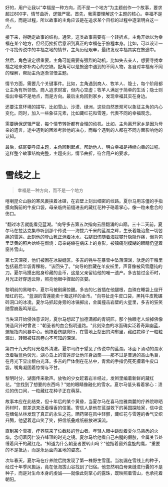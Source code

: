 <ReasoningChainRenderer>
好的，用户让我以“幸福是一种方向，而不是一个地方”为主题创作一个故事，要求超过800字，情节曲折，逻辑严密。首先，我需要理解这个主题的核心。幸福不是终点，而是过程，所以故事的主角应该是在追求某个目标的过程中逐渐明白这一点。

接下来，得确定故事的结构。通常，这类故事需要有一个转折点，主角开始以为幸福在某个地方，但经历挫折后意识到真正的幸福在于旅程本身。比如，可以设计一个寻找传说中的幸福之地的情节，主角历经艰辛，最终发现幸福其实在旅途中。

然后，角色设定很重要。主角可能需要有强烈的动机，比如失去亲人，想要寻找幸福之地来弥补内心的空缺。配角可以是旅途中遇到的不同人物，各自对幸福有不同的理解，帮助主角逐渐领悟主题。

情节方面，需要几个关键事件。比如，主角遇到商人、牧羊人、隐士，每个阶段都让主角有所领悟。商人追求财富，但内心空虚；牧羊人满足于简单的生活；隐士则指出幸福不是地点，而是方向。最后主角回到家乡，发现幸福其实在身边。

还要注意环境的描写，比如雪山、沙漠、绿洲，这些自然景观可以象征主角的内心变化。同时，加入一些象征元素，比如藏红花和雪莲，代表不同的幸福观念。

需要确保逻辑严密，每个情节转折都有合理的动机。比如，主角离开家乡是因为母亲的遗言，途中遇到的困难考验他的决心，而每个遇到的人都在不同方面影响他的认知。

最后，结尾要呼应主题，主角回到起点，帮助他人，明白幸福是持续向善的过程。这样整个故事结构完整，主题突出，情节曲折，符合用户的要求。
</ReasoningChainRenderer>

# 雪线之上

> 幸福是一种方向，而不是一个地方

喀喇昆仑山脉的寒风裹挟着冰碴，在岩壁上刻出细密的纹路。夏尔马用冻僵的手指摸向胸前的牛皮口袋，母亲临终前缝进去的藏红花种子硌着掌心，像一粒未愈合的伤口。

"翻过冰舌就能看见蓝湖。"向导多吉第五次指向云层翻涌的山巅。三十二天前，夏尔马在拉达克集市听到那个传说——海拔六千米的蓝湖之畔，生长着能治愈一切苦痛的雪莲。此刻他的登山靴正淌着冰水，右腿旧伤随着海拔攀升隐隐作痛，但背包里泛黄的照片始终在燃烧：母亲蜷缩在病床上的身影，被镇痛剂模糊的眼睛仍望着窗外雪山。

第七天深夜，他们被困在冰裂缝区。多吉的牦牛在暴雪中坠落深渊，驮走的干粮里包括最后半袋青稞粉。"该回头了。"向导的脸藏在羊皮袄里，声音像被风雪磨钝的刀。夏尔马摸出贴身珍藏的金币，这是父亲留给他的唯一遗产。多吉接过金币时，月光正好穿透云隙，照亮他眼中骤起的贪婪。

黎明前的黑暗中，夏尔马被剧痛惊醒。多吉的匕首插在他腿根，血珠在睡袋上绽开暗红的花。"蓝湖的雪莲能卖十箱这样的金币。"向导扯走牛皮口袋，黑牦牛皮靴碾碎洞口的冰凌。夏尔马抓起身旁的冰镐掷出，金属撞击岩壁的火星里，多吉的狂笑随雪崩轰鸣渐远。

当失温开始侵蚀意识时，夏尔马想起了加德满都的青铜匠。那个独眼老人熔掉佛像铸造风铃时曾说："朝圣者的血会指明道路。"此刻染血的冰面确实泛着奇异幽蓝，蜿蜒指向风暴中心。他拖着伤腿爬行，在雪地上犁出的沟壑里，藏红花种子一粒粒漏出，转眼被狂风卷向不可知的深渊。

第四十九天的月光格外清澈，夏尔马终于望见了传说中的蓝湖。冰面下涌动的湖水泛着钴蓝色荧光，湖心岛上的雪莲却让他浑身战栗——那不过是普通的高山毛茛，在月光下显出银白光泽。多吉的尸体倒在花丛中，青紫的手指仍死死攥着牛皮口袋，嘴角凝固着惊愕与不甘。

黎明时分，湖面传来歌声。放牧的少女赶着岩羊经过，发辫里编着新鲜的藏红花。"您找到了想要的东西吗？"她的眼睛像融化的雪水。夏尔马低头看着掌心：溃烂的伤口间，一粒藏红花种子正在萌芽。

故事本应在此结束，但十年后的某个黄昏，当夏尔马在喜马拉雅南麓的疗养院晾晒药材时，邮差送来泛着檀香的信笺。寄信人是他在蓝湖救下的英国探险家，信中说在缅甸丛林发现了真正的永生之花。晒药架在风中轻颤，藏红花与雪莲的香气交织升腾，他望着远山笑了笑，把信纸叠成纸船放进溪流。

直到某个雪夜，疗养院来了位截肢的登山者。年轻人眼中跳动着夏尔马熟悉的火焰，念叨着冈仁波齐峰顶的时光之镜。夏尔马给他看自己右腿的假肢，金属关节处缠着风干的藏红花。"知道为什么朝圣者要转山吗？"他指着窗外盘旋的鹰，"重要的不是抵达，而是永远面向圣地的姿态。"

次年春天，夏尔马在疗养院后院发现了第一株野生雪莲。当初漏在雪线上的种子，经过十年季风搬运，竟在低海拔山谷找到了归宿。他忽然明白母亲缝进行囊的不是种子，而是对生命本身的虔诚——就像此刻掌心的露珠，既映照着雪山，也承托着朝阳。